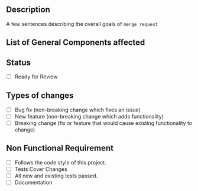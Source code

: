 ## Description
A few sentences describing the overall goals of `merge request`

## List of General Components affected

## Status
- [ ] Ready for Review

## Types of changes
- [ ] Bug fix (non-breaking change which fixes an issue)
- [ ] New feature (non-breaking change which adds functionality)
- [ ] Breaking change (fix or feature that would cause existing functionality to change)

## Non Functional Requirement
- [ ] Follows the code style of this project.
- [ ] Tests Cover Changes
- [ ] All new and existing tests passed.
- [ ] Documentation
